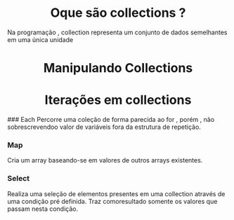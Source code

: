 <h1 align=center>Oque são collections ? </h1>
Na programação , collection representa um conjunto de dados semelhantes em uma única unidade



<h1 align=center>Manipulando Collections </h1>





<h1 align=center>Iterações em collections </h1>
### Each
Percorre uma coleção de forma  parecida ao for , porém , não sobrescrevendoo valor de variáveis fora da estrutura de repetição.

### Map
Cria um array baseando-se em valores de outros arrays existentes.

### Select
Realiza uma seleção de elementos presentes em uma collection através de uma condição pré definida. Traz comoresultado somente os valores que passam nesta condição.

